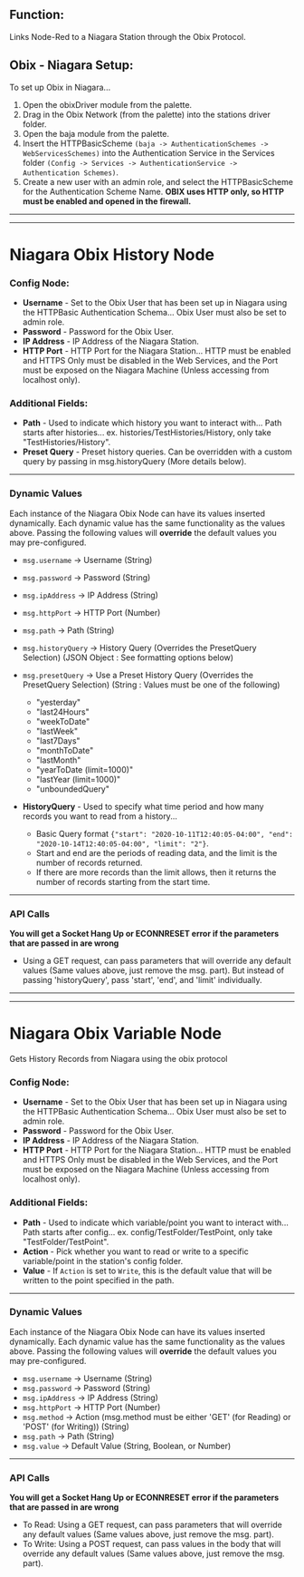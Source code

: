 ## Function: 
Links Node-Red to a Niagara Station through the Obix Protocol.

## Obix - Niagara Setup: 
To set up Obix in Niagara... 
1. Open the obixDriver module from the palette.
2. Drag in the Obix Network (from the palette) into the stations driver folder. 
3. Open the baja module from the palette.
4. Insert the HTTPBasicScheme `(baja -> AuthenticationSchemes -> WebServicesSchemes)` into the Authentication Service in the Services folder `(Config -> Services -> AuthenticationService -> Authentication Schemes)`. 
5. Create a new user with an admin role, and select the HTTPBasicScheme for the Authentication Scheme Name. 
**OBIX uses HTTP only, so HTTP must be enabled and opened in the firewall.**
<!-- Add Pictures -->
---
---
# Niagara Obix History Node
### Config Node:
 - **Username** - Set to the Obix User that has been set up in Niagara using the HTTPBasic Authentication Schema... Obix User must also be set to admin role.
 - **Password** - Password for the Obix User.
 - **IP Address** - IP Address of the Niagara Station.
 - **HTTP Port** - HTTP Port for the Niagara Station... HTTP must be enabled and HTTPS Only must be disabled in the Web Services, and the Port must be exposed on the Niagara Machine (Unless accessing from localhost only).
 
### Additional Fields:
 - **Path** - Used to indicate which history you want to interact with... Path starts after histories... ex. histories/TestHistories/History, only take "TestHistories/History".
 - **Preset Query** - Preset history queries. Can be overridden with a custom query by passing in msg.historyQuery (More details below).
---

### Dynamic Values
Each instance of the Niagara Obix Node can have its values inserted dynamically. Each dynamic value has the same functionality as the values above. Passing the following values will **override** the default values you may pre-configured. 

 - `msg.username` -> Username (String)
 - `msg.password` -> Password (String)
 - `msg.ipAddress` -> IP Address (String)
 - `msg.httpPort` -> HTTP Port (Number)
 - `msg.path` -> Path (String)
 - `msg.historyQuery` -> History Query (Overrides the PresetQuery Selection) (JSON Object : See formatting options below)
 - `msg.presetQuery` -> Use a Preset History Query (Overrides the PresetQuery Selection) (String : Values must be one of the following)

     - "yesterday"
     - "last24Hours"
     - "weekToDate"
     - "lastWeek"
     - "last7Days"
     - "monthToDate"
     - "lastMonth"
     - "yearToDate (limit=1000)"
     - "lastYear (limit=1000)"
     - "unboundedQuery"

  - **HistoryQuery** - Used to specify what time period and how many records you want to read from a history... 
    - Basic Query format `{"start": "2020-10-11T12:40:05-04:00", "end": "2020-10-14T12:40:05-04:00", "limit": "2"}`.
    - Start and end are the periods of reading data, and the limit is the number of records returned. 
    - If there are more records than the limit allows, then it returns the number of records starting from the start time.
---

### API Calls
**You will get a Socket Hang Up or ECONNRESET error if the parameters that are passed in are wrong**
- Using a GET request, can pass parameters that will override any default values (Same values above, just remove the msg. part). 
But instead of passing 'historyQuery', pass 'start', 'end', and 'limit' individually.

---
---

# Niagara Obix Variable Node
Gets History Records from Niagara using the obix protocol

### Config Node:
 - **Username** - Set to the Obix User that has been set up in Niagara using the HTTPBasic Authentication Schema... Obix User must also be set to admin role.
 - **Password** - Password for the Obix User.
 - **IP Address** - IP Address of the Niagara Station.
 - **HTTP Port** - HTTP Port for the Niagara Station... HTTP must be enabled and HTTPS Only must be disabled in the Web Services, and the Port must be exposed on the Niagara Machine (Unless accessing from localhost only).
 
### Additional Fields:
 - **Path** - Used to indicate which variable/point you want to interact with... Path starts after config... ex. config/TestFolder/TestPoint, only take "TestFolder/TestPoint".
 - **Action** - Pick whether you want to read or write to a specific variable/point in the station's config folder.
 - **Value** - If `Action` is set to `Write`, this is the default value that will be written to the point specified in the path.

---

### Dynamic Values
Each instance of the Niagara Obix Node can have its values inserted dynamically. Each dynamic value has the same functionality as the values above. Passing the following values will **override** the default values you may pre-configured. 

 - `msg.username` -> Username (String)
 - `msg.password` -> Password (String)
 - `msg.ipAddress` -> IP Address (String)
 - `msg.httpPort` -> HTTP Port (Number)
 - `msg.method` -> Action (msg.method must be either 'GET' (for Reading) or 'POST' (for Writing)) (String)
 - `msg.path` -> Path (String)
 - `msg.value` -> Default Value (String, Boolean, or Number)

---

### API Calls
**You will get a Socket Hang Up or ECONNRESET error if the parameters that are passed in are wrong**
- To Read: Using a GET request, can pass parameters that will override any default values (Same values above, just remove the msg. part).
- To Write: Using a POST request, can pass values in the body that will override any default values (Same values above, just remove the msg. part).
